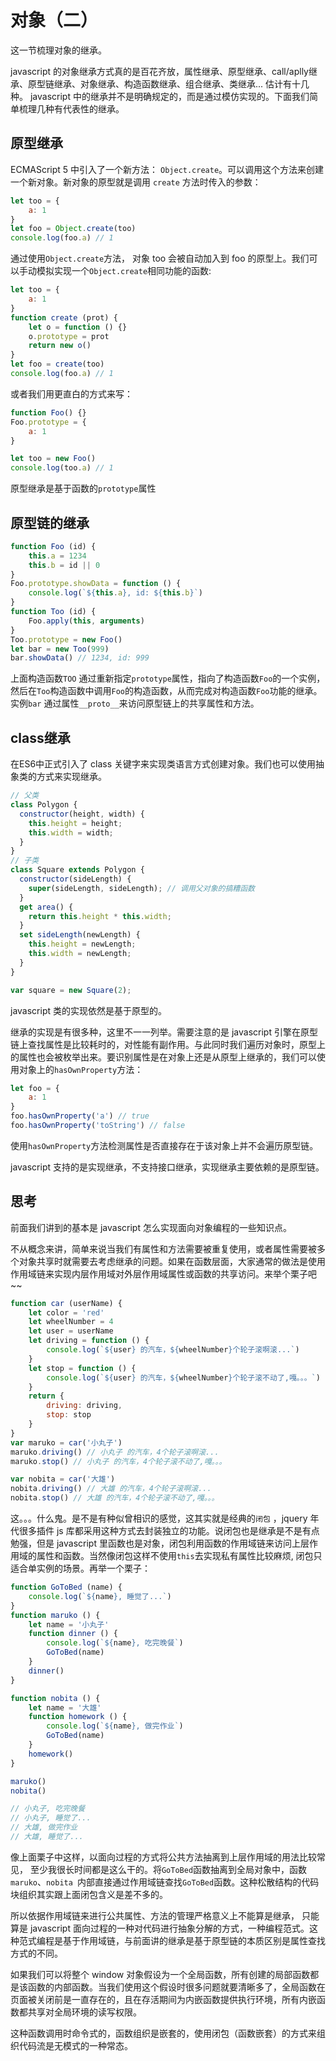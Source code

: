 # 对象（二）

这一节梳理对象的继承。

javascript 的对象继承方式真的是百花齐放，属性继承、原型继承、call/aplly继承、原型链继承、对象继承、构造函数继承、组合继承、类继承... 估计有十几种。 javascript 中的继承并不是明确规定的，而是通过模仿实现的。下面我们简单梳理几种有代表性的继承。

## 原型继承

ECMAScript 5 中引入了一个新方法： `Object.create`。可以调用这个方法来创建一个新对象。新对象的原型就是调用 `create` 方法时传入的参数：

```javascript
let too = {
    a: 1
}
let foo = Object.create(too)
console.log(foo.a) // 1
```

通过使用`Object.create`方法， 对象 too 会被自动加入到 foo 的原型上。我们可以手动模拟实现一个`Object.create`相同功能的函数:

```javascript
let too = {
    a: 1
}
function create (prot) {
    let o = function () {}
    o.prototype = prot
    return new o()
}
let foo = create(too)
console.log(foo.a) // 1
```

或者我们用更直白的方式来写：

```javascript
function Foo() {}
Foo.prototype = {
    a: 1
}

let too = new Foo()
console.log(too.a) // 1
```

原型继承是基于函数的`prototype`属性



## 原型链的继承

```javascript
function Foo (id) {
    this.a = 1234
    this.b = id || 0
}
Foo.prototype.showData = function () {
    console.log(`${this.a}, id: ${this.b}`)
}
function Too (id) {
    Foo.apply(this, arguments)
}
Too.prototype = new Foo()
let bar = new Too(999)
bar.showData() // 1234, id: 999
```

上面构造函数`TOO` 通过重新指定`prototype`属性，指向了构造函数`Foo`的一个实例，然后在`Too`构造函数中调用`Foo`的构造函数，从而完成对构造函数`Foo`功能的继承。实例`bar` 通过属性`__proto__`来访问原型链上的共享属性和方法。



## class继承

在ES6中正式引入了 class 关键字来实现类语言方式创建对象。我们也可以使用抽象类的方式来实现继承。

```javascript
// 父类
class Polygon {
  constructor(height, width) {
    this.height = height;
    this.width = width;
  }
}
// 子类
class Square extends Polygon {
  constructor(sideLength) {
    super(sideLength, sideLength); // 调用父对象的搞糟函数
  }
  get area() {
    return this.height * this.width;
  }
  set sideLength(newLength) {
    this.height = newLength;
    this.width = newLength;
  }
}

var square = new Square(2);
```

javascript 类的实现依然是基于原型的。

继承的实现是有很多种，这里不一一列举。需要注意的是 javascript 引擎在原型链上查找属性是比较耗时的，对性能有副作用。与此同时我们遍历对象时，原型上的属性也会被枚举出来。要识别属性是在对象上还是从原型上继承的，我们可以使用对象上的`hasOwnProperty`方法：

```javascript
let foo = {
    a: 1
}
foo.hasOwnProperty('a') // true
foo.hasOwnProperty('toString') // false
```

使用`hasOwnProperty`方法检测属性是否直接存在于该对象上并不会遍历原型链。

javascript 支持的是实现继承，不支持接口继承，实现继承主要依赖的是原型链。



## 思考

前面我们讲到的基本是 javascript 怎么实现面向对象编程的一些知识点。

不从概念来讲，简单来说当我们有属性和方法需要被重复使用，或者属性需要被多个对象共享时就需要去考虑继承的问题。如果在函数层面，大家通常的做法是使用作用域链来实现内层作用域对外层作用域属性或函数的共享访问。来举个栗子吧~~

```javascript
function car (userName) {
    let color = 'red'
    let wheelNumber = 4
    let user = userName
    let driving = function () {
        console.log(`${user} 的汽车，${wheelNumber}个轮子滚啊滚...`)
    }
    let stop = function () {
        console.log(`${user} 的汽车，${wheelNumber}个轮子滚不动了,嘎。。。`)
    }
    return {
        driving: driving,
        stop: stop
    }
}
var maruko = car('小丸子')
maruko.driving() // 小丸子 的汽车，4个轮子滚啊滚...
maruko.stop() // 小丸子 的汽车，4个轮子滚不动了,嘎。。。

var nobita = car('大雄')
nobita.driving() // 大雄 的汽车，4个轮子滚啊滚...
nobita.stop() // 大雄 的汽车，4个轮子滚不动了,嘎。。。

```

这。。。什么鬼。是不是有种似曾相识的感觉，这其实就是经典的`闭包` ，jquery 年代很多插件 js 库都采用这种方式去封装独立的功能。说闭包也是继承是不是有点勉强，但是 javascript 里函数也是对象，闭包利用函数的作用域链来访问上层作用域的属性和函数。当然像闭包这样不使用`this`去实现私有属性比较麻烦, 闭包只适合单实例的场景。再举一个栗子：

```javascript
function GoToBed (name) {
    console.log(`${name}, 睡觉了...`)
}
function maruko () {
    let name = '小丸子'
    function dinner () {
        console.log(`${name}, 吃完晚餐`)
        GoToBed(name)
    }
    dinner()
}

function nobita () {
    let name = '大雄'
    function homework () {
        console.log(`${name}, 做完作业`)
        GoToBed(name)
    }
    homework()
}

maruko()
nobita()

// 小丸子, 吃完晚餐
// 小丸子, 睡觉了...
// 大雄, 做完作业
// 大雄, 睡觉了...
```

像上面栗子中这样，以面向过程的方式将公共方法抽离到上层作用域的用法比较常见， 至少我很长时间都是这么干的。将`GoToBed`函数抽离到全局对象中，函数`maruko`、`nobita `内部直接通过作用域链查找`GoToBed`函数。这种松散结构的代码块组织其实跟上面闭包含义是差不多的。

所以依据作用域链来进行公共属性、方法的管理严格意义上不能算是继承， 只能算是 javascript 面向过程的一种对代码进行抽象分解的方式，一种编程范式。这种范式编程是基于作用域链，与前面讲的继承是基于原型链的本质区别是属性查找方式的不同。

如果我们可以将整个 window 对象假设为一个全局函数，所有创建的局部函数都是该函数的内部函数。当我们使用这个假设时很多问题就要清晰多了，全局函数在页面被关闭前是一直存在的，且在存活期间为内嵌函数提供执行环境，所有内嵌函数都共享对全局环境的读写权限。

这种函数调用时命令式的，函数组织是嵌套的，使用闭包（函数嵌套）的方式来组织代码流是无模式的一种常态。
